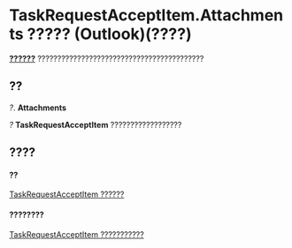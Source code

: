 
# TaskRequestAcceptItem.Attachments ????? (Outlook)(????)

 **[??????](4cc96a5f-a822-8ad5-6f61-e996bee8ba22.md)** ??????????????????????????????????????????


## ??

 _?_. **Attachments**

 _?_ **TaskRequestAcceptItem** ??????????????????


## ????


#### ??


[TaskRequestAcceptItem ??????](a2905f72-0a67-b07d-7f85-84fe4de17c25.md)
#### ????????


[TaskRequestAcceptItem ???????????](http://msdn.microsoft.com/library/fe91c4cc-f505-11d8-0d0a-84fc4d355651%28Office.15%29.aspx)